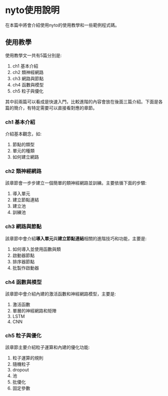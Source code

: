 
# nyto使用說明

在本篇中將會介紹使用nyto的使用教學和一些範例程式碼。

## 使用教學

使用教學文一共有5篇分別是:
1. ch1 基本介紹
2. ch2 類神經網路
3. ch3 網路與節點
4. ch4 函數與模型
5. ch5 粒子與優化

其中前兩篇可以看成是快速入門，比較進階的內容會放在後面三篇介紹。下面是各篇的簡介，有特定需要可以直接看對應的章節。

### ch1 基本介紹

介紹基本觀念，如:
1. 節點的類型
2. 單元的種類
3. 如何建立網路

### ch2 類神經網路

該章節會一步步建立一個簡單的類神經網路並訓練。主要依循下面的步驟:
1. 導入單元
2. 建立節點連結
3. 建立池
4. 訓練池

### ch3 網路與節點

該章節中會介紹**導入單元**與**建立節點連結**相關的進階技巧和功能，主要是:
1. 如何導入並使用函數與類
2. 啟動器節點
3. 排序器節點
4. 批製作啟動器

### ch4 函數與模型

該章節中會介紹內建的激活函數和神經網路模型，主要是:
1. 激活函數
2. 單層的神經網路和矩陣
3. LSTM
4. CNN

### ch5 粒子與優化

該章節主要介紹粒子運算和內建的優化功能:
1. 粒子運算的規則
2. 隨機粒子
3. dropout
4. 池
5. 批優化
6. 固定參數

